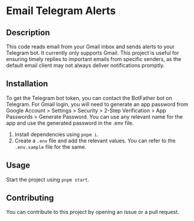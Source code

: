 # Email Telegram Alerts

## Description
This code reads email from your Gmail inbox and sends alerts to your Telegram bot. 
It currently only supports Gmail. This project is useful for ensuring timely replies to important emails from specific senders, as the default email client may not always deliver notifications promptly.

## Installation

To get the Telegram bot token, you can contact the BotFather bot on Telegram. For Gmail login, you will need to generate an app password from Google Account > Settings > Security > 2-Step Verification > App Passwords > Generate Password. You can use any relevant name for the app and use the generated password in the .env file.

1. Install dependencies using `pnpm i`.
2. Create a `.env` file and add the relevant values. You can refer to the `.env.sample` file for the same.

## Usage

Start the project using `pnpm start`.

## Contributing

You can contribute to this project by opening an issue or a pull request.

